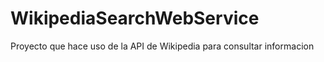 WikipediaSearchWebService
=========================

Proyecto que hace uso de la API de Wikipedia para consultar informacion
